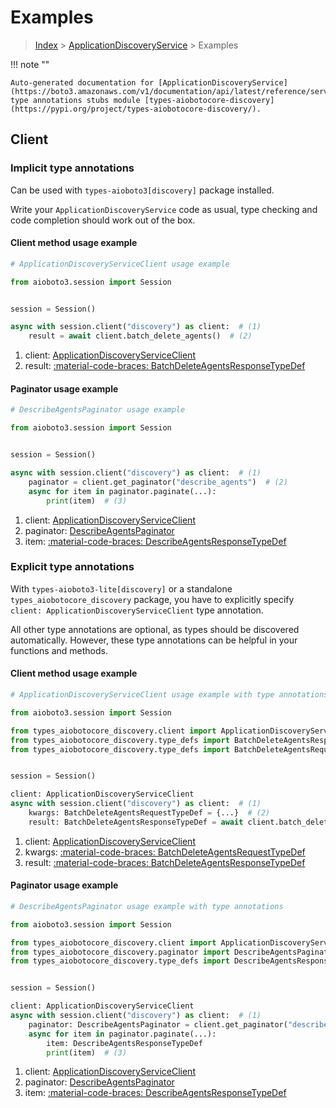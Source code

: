 # Examples

> [Index](../README.md) > [ApplicationDiscoveryService](./README.md) > Examples

!!! note ""

    Auto-generated documentation for [ApplicationDiscoveryService](https://boto3.amazonaws.com/v1/documentation/api/latest/reference/services/discovery.html#applicationdiscoveryservice)
    type annotations stubs module [types-aiobotocore-discovery](https://pypi.org/project/types-aiobotocore-discovery/).

## Client

### Implicit type annotations

Can be used with `types-aioboto3[discovery]` package installed.

Write your `ApplicationDiscoveryService` code as usual,
type checking and code completion should work out of the box.



#### Client method usage example

```python
# ApplicationDiscoveryServiceClient usage example

from aioboto3.session import Session


session = Session()

async with session.client("discovery") as client:  # (1)
    result = await client.batch_delete_agents()  # (2)
```

1. client: [ApplicationDiscoveryServiceClient](./client.md)
2. result: [:material-code-braces: BatchDeleteAgentsResponseTypeDef](./type_defs.md#batchdeleteagentsresponsetypedef)



#### Paginator usage example

```python
# DescribeAgentsPaginator usage example

from aioboto3.session import Session


session = Session()

async with session.client("discovery") as client:  # (1)
    paginator = client.get_paginator("describe_agents")  # (2)
    async for item in paginator.paginate(...):
        print(item)  # (3)
```

1. client: [ApplicationDiscoveryServiceClient](./client.md)
2. paginator: [DescribeAgentsPaginator](./paginators.md#describeagentspaginator)
3. item: [:material-code-braces: DescribeAgentsResponseTypeDef](./type_defs.md#describeagentsresponsetypedef)




### Explicit type annotations

With `types-aioboto3-lite[discovery]`
or a standalone `types_aiobotocore_discovery` package, you have to explicitly specify
`client: ApplicationDiscoveryServiceClient` type annotation.

All other type annotations are optional, as types should be discovered automatically.
However, these type annotations can be helpful in your functions and methods.


#### Client method usage example

```python
# ApplicationDiscoveryServiceClient usage example with type annotations

from aioboto3.session import Session

from types_aiobotocore_discovery.client import ApplicationDiscoveryServiceClient
from types_aiobotocore_discovery.type_defs import BatchDeleteAgentsResponseTypeDef
from types_aiobotocore_discovery.type_defs import BatchDeleteAgentsRequestTypeDef


session = Session()

client: ApplicationDiscoveryServiceClient
async with session.client("discovery") as client:  # (1)
    kwargs: BatchDeleteAgentsRequestTypeDef = {...}  # (2)
    result: BatchDeleteAgentsResponseTypeDef = await client.batch_delete_agents(**kwargs)  # (3)
```

1. client: [ApplicationDiscoveryServiceClient](./client.md)
2. kwargs: [:material-code-braces: BatchDeleteAgentsRequestTypeDef](./type_defs.md#batchdeleteagentsrequesttypedef)
3. result: [:material-code-braces: BatchDeleteAgentsResponseTypeDef](./type_defs.md#batchdeleteagentsresponsetypedef)



#### Paginator usage example

```python
# DescribeAgentsPaginator usage example with type annotations

from aioboto3.session import Session

from types_aiobotocore_discovery.client import ApplicationDiscoveryServiceClient
from types_aiobotocore_discovery.paginator import DescribeAgentsPaginator
from types_aiobotocore_discovery.type_defs import DescribeAgentsResponseTypeDef


session = Session()

client: ApplicationDiscoveryServiceClient
async with session.client("discovery") as client:  # (1)
    paginator: DescribeAgentsPaginator = client.get_paginator("describe_agents")  # (2)
    async for item in paginator.paginate(...):
        item: DescribeAgentsResponseTypeDef
        print(item)  # (3)
```

1. client: [ApplicationDiscoveryServiceClient](./client.md)
2. paginator: [DescribeAgentsPaginator](./paginators.md#describeagentspaginator)
3. item: [:material-code-braces: DescribeAgentsResponseTypeDef](./type_defs.md#describeagentsresponsetypedef)




